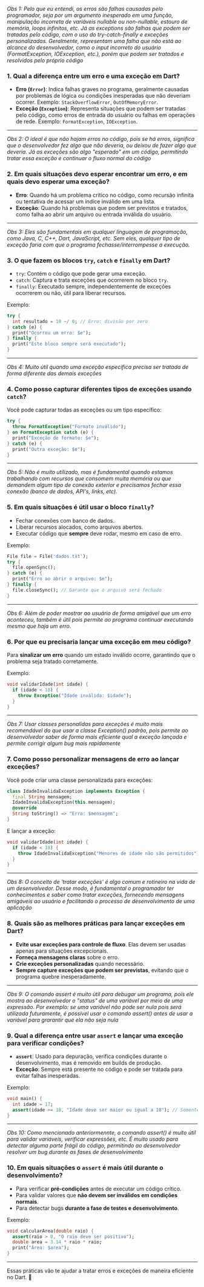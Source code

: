 
*Obs 1:  Pelo que eu entendi, os erros são falhas causadas pelo programador, seja por um argumento inesperado em uma função, manipulação incorreta de variáveis nullable ou non-nullable, estouro de memória, loops infinitos, etc. Já as exceptions são falhas que podem ser tratadas pelo código, com o uso do try-catch-finally e exceções personalizadas. Geralmente, representam uma falha que não está ao alcance do desenvolvedor, como o input incorreto do usuário (FormatException, IOException, etc.), porém que podem ser tratados e resolvidos pelo próprio código*

### **1. Qual a diferença entre um erro e uma exceção em Dart?**  
- **Erro (`Error`)**: Indica falhas graves no programa, geralmente causadas por problemas de lógica ou condições inesperadas que não deveriam ocorrer. Exemplo: `StackOverflowError`, `OutOfMemoryError`.  
- **Exceção (`Exception`)**: Representa situações que podem ser tratadas pelo código, como erros de entrada do usuário ou falhas em operações de rede. Exemplo: `FormatException`, `IOException`.  

---

*Obs 2: O ideal é que não hajam erros no código, pois se há erros, significa que o desenvolvedor fez algo que não deveria, ou deixou de fazer algo que deveria. Já as exceções são algo "esperado" em um código, permitindo tratar essa exceção e continuar o fluxo normal do código*

### **2. Em quais situações devo esperar encontrar um erro, e em quais devo esperar uma exceção?**  
- **Erro**: Quando há um problema crítico no código, como recursão infinita ou tentativa de acessar um índice inválido em uma lista.  
- **Exceção**: Quando há problemas que podem ser previstos e tratados, como falha ao abrir um arquivo ou entrada inválida do usuário.  

---

*Obs 3: Eles são fundamentais em qualquer linguagem de programação, como Java, C, C++, Dart, JavaScript, etc. Sem eles, qualquer tipo de exceção faria com que o programa fechasse/interrompesse a execução.*

### **3. O que fazem os blocos `try`, `catch` e `finally` em Dart?**  
- `try`: Contém o código que pode gerar uma exceção.  
- `catch`: Captura e trata exceções que ocorrerem no bloco `try`.  
- `finally`: Executado sempre, independentemente de exceções ocorrerem ou não, útil para liberar recursos.  

Exemplo:  
```dart
try {
  int resultado = 10 ~/ 0; // Erro: divisão por zero
} catch (e) {
  print("Ocorreu um erro: $e");
} finally {
  print("Este bloco sempre será executado");
}
```

---

*Obs 4: Muito útil quando uma exceção específica precisa ser tratada de forma diferente das demais exceções*

### **4. Como posso capturar diferentes tipos de exceções usando `catch`?**  
Você pode capturar todas as exceções ou um tipo específico:  
```dart
try {
  throw FormatException("Formato inválido");
} on FormatException catch (e) {
  print("Exceção de formato: $e");
} catch (e) {
  print("Outra exceção: $e");
}
```

---

*Obs 5: Não é muito utilizado, mas é fundamental quando estamos trabalhando com recursos que consomem muita memória ou que demandem algum tipo de conexão exterior e precisamos fechar essa conexão (banco de dados, API's, links, etc).*

### **5. Em quais situações é útil usar o bloco `finally`?**  
- Fechar conexões com banco de dados.  
- Liberar recursos alocados, como arquivos abertos.  
- Executar código que **sempre** deve rodar, mesmo em caso de erro.  

Exemplo:  
```dart
File file = File('dados.txt');
try {
  file.openSync();
} catch (e) {
  print("Erro ao abrir o arquivo: $e");
} finally {
  file.closeSync(); // Garante que o arquivo será fechado
}
```

---

*Obs 6: Além de poder mostrar ao usuário de forma amigável que um erro aconteceu, também é útil pois permite ao programa continuar executando mesmo que haja um erro.*

### **6. Por que eu precisaria lançar uma exceção em meu código?**  
Para **sinalizar um erro** quando um estado inválido ocorre, garantindo que o problema seja tratado corretamente.  

Exemplo:  
```dart
void validarIdade(int idade) {
  if (idade < 18) {
    throw Exception("Idade inválida: $idade");
  }
}
```

---

*Obs 7: Usar classes personalidas para exceções é muito mais recomendável do que usar a classe Exception() padrão, pois permite ao desenvolvedor saber de forma mais eficiente qual a exceção lançada e permite corrigir algum bug mais rapidamente*

### **7. Como posso personalizar mensagens de erro ao lançar exceções?**  
Você pode criar uma classe personalizada para exceções:  
```dart
class IdadeInvalidaException implements Exception {
  final String mensagem;
  IdadeInvalidaException(this.mensagem);
  @override
  String toString() => "Erro: $mensagem";
}
```

E lançar a exceção:  
```dart
void validarIdade(int idade) {
  if (idade < 18) {
    throw IdadeInvalidaException("Menores de idade não são permitidos");
  }
}
```

---

*Obs 8: O conceito de 'tratar exceções' é algo comum e rotineiro na vida de um desenvolvedor. Desse modo, é fundamental o programador ter conhecimentos e saber como tratar exceções, fornecendo mensagens amigáveis ao usuário e facilitando o processo de desenvolvimento de uma aplicação*

### **8. Quais são as melhores práticas para lançar exceções em Dart?**  
- **Evite usar exceções para controle de fluxo**. Elas devem ser usadas apenas para situações excepcionais.  
- **Forneça mensagens claras** sobre o erro.  
- **Crie exceções personalizadas** quando necessário.  
- **Sempre capture exceções que podem ser previstas**, evitando que o programa quebre inesperadamente.  

---

*Obs 9: O comando assert é muito útil para debugar um programa, pois ele mostra ao desenvolvedor o "status" de uma variável por meio de uma expressão. Por exemplo: se uma variável não pode ser nula pois será utilizada futuramente, é possível usar o comando assert() antes de usar a variável para grarantir que ela não seja nula*

### **9. Qual a diferença entre usar `assert` e lançar uma exceção para verificar condições?**  
- **`assert`**: Usado para depuração, verifica condições durante o desenvolvimento, mas é removido em builds de produção.  
- **Exceção**: Sempre está presente no código e pode ser tratada para evitar falhas inesperadas.  

Exemplo:  
```dart
void main() {
  int idade = 17;
  assert(idade >= 18, "Idade deve ser maior ou igual a 18"); // Somente no debug
}
```

---

*Obs 10: Como mencionado anteriormennte, o comando assert() é muito útil para validar variáveis, verificar expressões, etc. É muito usado para detectar alguma parte frágil do código, permitindo ao desenvolvedor resolver um bug durante as fases de desenvolvimento*

### **10. Em quais situações o `assert` é mais útil durante o desenvolvimento?**  
- Para verificar **pré-condições** antes de executar um código crítico.  
- Para validar valores que **não devem ser inválidos em condições normais**.  
- Para detectar bugs **durante a fase de testes e desenvolvimento**.  

Exemplo:  
```dart
void calcularArea(double raio) {
  assert(raio > 0, "O raio deve ser positivo");
  double area = 3.14 * raio * raio;
  print("Área: $area");
}
```

---

Essas práticas vão te ajudar a tratar erros e exceções de maneira eficiente no Dart. 🚀